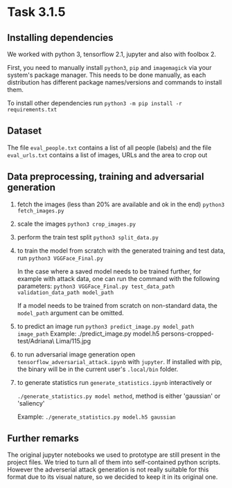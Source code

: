 # Task 3.1.5

## Installing dependencies 

We worked with python 3, tensorflow 2.1, jupyter and also with foolbox 2.

First, you need to manually install `python3`, `pip` and `imagemagick` via your system's package manager.
This needs to be done manually, as each distribution has different package names/versions and commands to install them.

To install other dependencies run
`python3 -m pip install -r requirements.txt`

## Dataset

The file `eval_people.txt` contains a list of all people (labels) and the file `eval_urls.txt` contains a list of images, URLs and the area to crop out

## Data preprocessing, training and adversarial generation

1) fetch the images (less than 20% are available and ok in the end)
`python3 fetch_images.py`

2) scale the images
`python3 crop_images.py`

3) perform the train test split
`python3 split_data.py`

4) to train the model from scratch with the generated training and test data, run
`python3 VGGFace_Final.py`

   In the case where a saved model needs to be trained further, for example with attack data, one can run the command with the following parameters:
`python3 VGGFace_Final.py test_data_path validation_data_path model_path`

   If a model needs to be trained from scratch on non-standard data, the `model_path` argument can be omitted.

5) to predict an image run
`python3 predict_image.py model_path image_path` 
   Example: ./predict\_image.py model.h5 persons-cropped-test/Adriana\ Lima/115.jpg

6) to run adversarial image generation open `tensorflow_adversarial_attack.ipynb` with `jupyter`. If installed with pip, the binary will be in the current user's `.local/bin` folder.

7) to generate statistics run `generate_statistics.ipynb` interactively or

   `./generate_statistics.py model method`, method is either 'gaussian' or 'saliency'

   Example: `./generate_statistics.py model.h5 gaussian`

## Further remarks
The original jupyter notebooks we used to prototype are still present in the project files. We tried to turn all of them into self-contained python scripts. However the adverserial attack generation is not really suitable for this format due to its visual nature, so we decided to keep it in its original one. 
